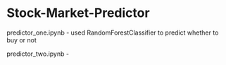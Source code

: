 # Stock-Market-Predictor

predictor_one.ipynb - used RandomForestClassifier to predict whether to buy or not


predictor_two.ipynb - 
